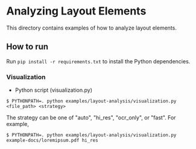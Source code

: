 # Analyzing Layout Elements

This directory contains examples of how to analyze layout elements.

## How to run

Run `pip install -r requirements.txt` to install the Python dependencies.

### Visualization
- Python script (visualization.py)
```
$ PYTHONPATH=. python examples/layout-analysis/visualization.py <file_path> <strategy>
```
The strategy can be one of "auto", "hi_res", "ocr_only", or "fast". For example,
```
$ PYTHONPATH=. python examples/layout-analysis/visualization.py example-docs/loremipsum.pdf hi_res
```